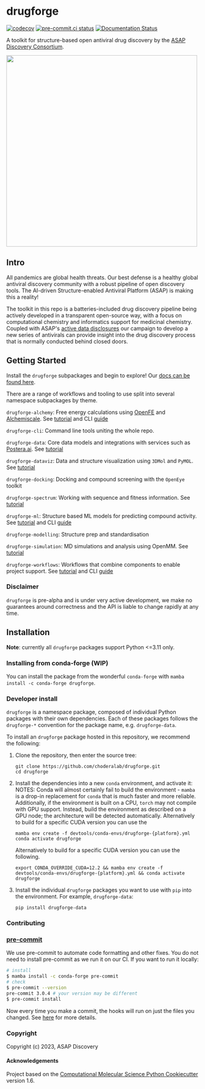 drugforge
=============
[//]: # (Badges)
[![codecov](https://codecov.io/gh/choderalab/drugforge/branch/main/graph/badge.svg)](https://codecov.io/gh/choderalab/drugforge/branch/main)
[![pre-commit.ci status](https://results.pre-commit.ci/badge/github/choderalab/drugforge/main.svg)](https://results.pre-commit.ci/latest/github/choderalab/drugforge/main)
[![Documentation Status](https://readthedocs.org/projects/asapdiscovery/badge/?version=latest)](https://asapdiscovery.readthedocs.io/en/latest/?badge=latest)


A toolkit for structure-based open antiviral drug discovery by the [ASAP Discovery Consortium](https://asapdiscovery.org/).

<img src="docs/_static/asap_logo.png" width="500">


## Intro

All pandemics are global health threats. Our best defense is a healthy global antiviral discovery community with a robust pipeline of open discovery tools. The AI-driven Structure-enabled Antiviral Platform (ASAP) is making this a reality!

The toolkit in this repo is a batteries-included drug discovery pipeline being actively developed in a transparent open-source way, with a focus on computational chemistry and informatics support for medicinal chemistry. Coupled with ASAP's [active data disclosures](https://asapdiscovery.org/outputs/) our campaign to develop a new series of antivirals can provide insight into the drug discovery process that is normally conducted behind closed doors.


## Getting Started

Install the `drugforge` subpackages and begin to explore! Our [docs can be found here](https://drugforge.readthedocs.io/en/latest).

There are a range of workflows and tooling to use split into several namespace subpackages by theme.

`drugforge-alchemy`: Free energy calculations using [OpenFE](https://openfree.energy/) and [Alchemiscale](https://docs.alchemiscale.org/en/latest/). See [tutorial](https://drugforge.readthedocs.io/en/latest/tutorials/running_alchemical_free_energy_calculations.html) and CLI [guide](https://asapdiscovery.readthedocs.io/en/latest/guides/using_asap_alchemy_cli.html)

`drugforge-cli`: Command line tools uniting the whole repo.

`drugforge-data`: Core data models and integrations with services such as [Postera.ai](https://postera.ai/). See [tutorial](https://asapdiscovery.readthedocs.io/en/latest/tutorials/interfacing_with_databases_and_systems.html)

`drugforge-dataviz`: Data and structure visualization using `3DMol` and `PyMOL`. See [tutorial](https://asapdiscovery.readthedocs.io/en/latest/tutorials/visualizing_asap_targets.html)

`drugforge-docking`: Docking and compound screening with the `OpenEye` toolkit

`drugforge-spectrum`: Working with sequence and fitness information. See [tutorial](https://asapdiscovery.readthedocs.io/en/latest/tutorials/exploring_related_sequences_and_structures.html)

`drugforge-ml`: Structure based ML models for predicting compound activity. See [tutorial](https://asapdiscovery.readthedocs.io/en/latest/tutorials/training_ml_models_on_asap_data.html) and CLI [guide](https://asapdiscovery.readthedocs.io/en/latest/guides/using_ml_cli.html)

`drugforge-modelling`: Structure prep and standardisation

`drugforge-simulation`: MD simulations and analysis using OpenMM. See [tutorial](https://asapdiscovery.readthedocs.io/en/latest/tutorials/running_md_simulations.html)

`drugforge-workflows`: Workflows that combine components to enable project support. See [tutorial](https://asapdiscovery.readthedocs.io/en/latest/tutorials/docking_and_scoring.html) and CLI [guide](https://asapdiscovery.readthedocs.io/en/latest/guides/using_docking_cli.html)


### Disclaimer

`drugforge` is pre-alpha and is under very active development, we make no guarantees around correctness and the API is liable to change rapidly at any time.


## Installation

**Note**: currently all `drugforge` packages support Python <=3.11 only.


### Installing from conda-forge (WIP)

You can install the package from the wonderful `conda-forge` with `mamba install -c conda-forge drugforge`.

### Developer install

`drugforge` is a namespace package, composed of individual Python packages with their own dependencies.
Each of these packages follows the `drugforge-*` convention for the package name, e.g. `drugforge-data`.

To install an `drugforge` package hosted in this repository, we recommend the following:

1. Clone the repository, then enter the source tree:

    ```
    git clone https://github.com/choderalab/drugforge.git
    cd drugforge
    ```

2. Install the dependencies into a new `conda` environment, and activate it:
   NOTES: Conda will almost certainly fail to build the environment - `mamba` is a drop-in replacement for `conda` that is much faster and more reliable.  Additionally, if the environment is built on a CPU, `torch` may not compile with GPU support. Instead, build the environment as described on a GPU node; the architecture will be detected automatically. Alternatively to build for a specific CUDA version you can use the

    ```
    mamba env create -f devtools/conda-envs/drugforge-{platform}.yml
    conda activate drugforge
    ```
    Alternatively to build for a specific CUDA version you can use the following.
    ```
    export CONDA_OVERRIDE_CUDA=12.2 && mamba env create -f devtools/conda-envs/drugforge-{platform}.yml && conda activate drugforge
    ```


3. Install the individual `drugforge` packages you want to use with `pip` into the environment.
   For example, `drugforge-data`:

    ```
    pip install drugforge-data
    ```


### Contributing

### [pre-commit](https://pre-commit.com/#intro)

We use pre-commit to automate code formatting and other fixes.
You do not need to install pre-commit as we run it on our CI.
If you want to run it locally:
```bash
# install
$ mamba install -c conda-forge pre-commit
# check
$ pre-commit --version
pre-commit 3.0.4 # your version may be different
$ pre-commit install
```

Now every time you make a commit, the hooks will run on just the files you changed.
See [here](https://pre-commit.com/#usage) for more details.

### Copyright

Copyright (c) 2023, ASAP Discovery


#### Acknowledgements

Project based on the
[Computational Molecular Science Python Cookiecutter](https://github.com/molssi/cookiecutter-cms) version 1.6.

